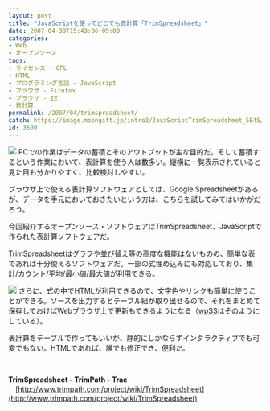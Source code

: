 ```yaml
---
layout: post
title: "JavaScriptを使ってどこでも表計算「TrimSpreadsheet」"
date: 2007-04-30T15:43:06+09:00
categories:
- Web
- オープンソース
tags: 
- ライセンス - GPL
- HTML
- プログラミング言語 - JavaScript
- ブラウザ - Firefox
- ブラウザ - IE
- 表計算
permalink: /2007/04/trimspreadsheet/
catch: https://image.moongift.jp/intro3/JavaScriptTrimSpreadsheet_5E45/trimspreadsheet06_thumb1.png
id: 3600
---
```

[![](https://image.moongift.jp/intro3/JavaScriptTrimSpreadsheet_5E45/trimspreadsheet03_thumb1.png)](https://image.moongift.jp/intro3/JavaScriptTrimSpreadsheet_5E45/trimspreadsheet033.png) PCでの作業はデータの蓄積とそのアウトプットが主な目的だ。そして蓄積するという作業において、表計算を使う人は数多い。縦横に一覧表示されていると見た目も分かりやすく、比較検討しやすい。

 

ブラウザ上で使える表計算ソフトウェアとしては、Google Spreadsheetがあるが、データを手元においておきたいという方は、こちらを試してみてはいかがだろう。

 

今回紹介するオープンソース・ソフトウェアはTrimSpreadsheet、JavaScriptで作られた表計算ソフトウェアだ。

<!--more--> 

TrimSpreadsheetはグラフや並び替え等の高度な機能はないものの、簡単な表であれば十分使えるソフトウェアだ。一部の式埋め込みにも対応しており、集計/カウント/平均/最小値/最大値が利用できる。

 

[![](https://image.moongift.jp/intro3/JavaScriptTrimSpreadsheet_5E45/trimspreadsheet06_thumb1.png)](https://image.moongift.jp/intro3/JavaScriptTrimSpreadsheet_5E45/trimspreadsheet063.png) さらに、式の中でHTMLが利用できるので、文字色やリンクも簡単に使うことができる。ソースを出力するとテーブル組が取り出せるので、それをまとめて保存しておけばWebブラウザ上で更新もできるようになる（[wpSS](http://www.moongift.jp/2007/04/wpss/)はそのようにしている）。

 

表計算をテーブルで作ってもいいが、静的にしかならずインタラクティブでも可変でもない。HTMLであれば、誰でも修正でき、便利だ。

 

&nbsp;

 

**TrimSpreadsheet - TrimPath - Trac**  
　[http://www.trimpath.com/project/wiki/TrimSpreadsheet](http://www.trimpath.com/project/wiki/TrimSpreadsheet)

